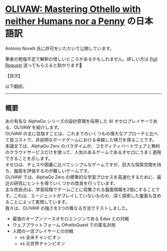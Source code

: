 # [OLIVAW: Mastering Othello with neither Humans nor a Penny](https://arxiv.org/abs/2103.17228) の日本語訳

Antonio Norelli 氏に許可をいただいて公開しています。  

筆者の勉強不足で解釈の怪しいところがあるかもしれません。詳しい方は [Pull Request](https://github.com/sensuikan1973/othello-complete-analysis/tree/main/translations/Learning_to_Play_Othello_with_Deep_Neural_Networks) 送ってもらえると助かります🙏

【目次】
<!--ts-->
<!--te-->

以下翻訳。

---
## 概要
あの有名な AlphaGo シリーズの設計原理を採用した AI オセロプレイヤーである、OLIVAW を紹介します。  
OLIVAW の主に目指すことは、これまでのいくつもの偉大なアプローチと比べて低コストで、非自明なボードゲームにおける卓越した棋力を得ることです。  
本論文では、AlphaGo Zero のパラダイムが、コモディティハードウェアと無料のクラウドサービスだけを使って、人気のあるゲームであるオセロにうまく適用できることを示します。  
オセロは、チェスや囲碁に比べてシンプルなゲームですが、巨大な探索空間を持ち、盤面を評価するのが難しいゲームです。  
OLIVAW では、AlphaGo Zero の標準的な学習プロセスを高速化するために、最近の研究にヒントを得ていくつかの改良を行っています。  
主な改良点は、学習段階でゲームごとに収集される盤面情報を2倍にすることです。これは、エージェントがプレイしていないものの、深く探索した盤面も含めることによって実現しています。  
我々は、OLIVAW の強さを3つの異なる方法でテストしました。  
* 最強のオープンソースオセロエンジンである Edax との対戦
* ウェブプラットフォーム OthelloQuest での匿名対局
* 人間の一流プレイヤーとの対戦
  * vs 全米チャンピオン
  * vs 元世界チャンピオン
